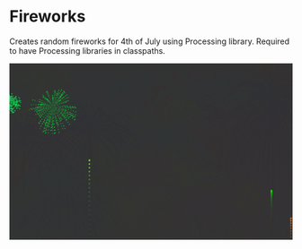 # Fireworks
Creates random fireworks for 4th of July using Processing library. Required to have Processing libraries in classpaths.

![alt text](https://github.com/A-Hopkins/Fireworks/blob/master/fireworks.gif)
